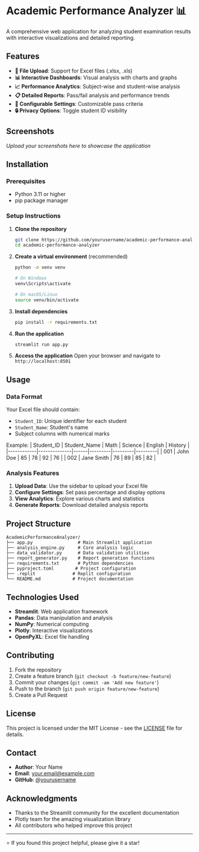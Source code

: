 # Academic Performance Analyzer 📊

A comprehensive web application for analyzing student examination results with interactive visualizations and detailed reporting.

## Features

- **📁 File Upload**: Support for Excel files (.xlsx, .xls)
- **📊 Interactive Dashboards**: Visual analysis with charts and graphs
- **📈 Performance Analytics**: Subject-wise and student-wise analysis
- **📋 Detailed Reports**: Pass/fail analysis and performance trends
- **🔧 Configurable Settings**: Customizable pass criteria
- **🔒 Privacy Options**: Toggle student ID visibility

## Screenshots

_Upload your screenshots here to showcase the application_

## Installation

### Prerequisites

- Python 3.11 or higher
- pip package manager

### Setup Instructions

1. **Clone the repository**

   ```bash
   git clone https://github.com/yourusername/academic-performance-analyzer.git
   cd academic-performance-analyzer
   ```

2. **Create a virtual environment** (recommended)

   ```bash
   python -m venv venv

   # On Windows
   venv\Scripts\activate

   # On macOS/Linux
   source venv/bin/activate
   ```

3. **Install dependencies**

   ```bash
   pip install -r requirements.txt
   ```

4. **Run the application**

   ```bash
   streamlit run app.py
   ```

5. **Access the application**
   Open your browser and navigate to `http://localhost:8501`

## Usage

### Data Format

Your Excel file should contain:

- `Student_ID`: Unique identifier for each student
- `Student_Name`: Student's name
- Subject columns with numerical marks

Example:
| Student_ID | Student_Name | Math | Science | English | History |
|------------|--------------|------|---------|---------|---------|
| 001 | John Doe | 85 | 78 | 92 | 76 |
| 002 | Jane Smith | 76 | 89 | 85 | 82 |

### Analysis Features

1. **Upload Data**: Use the sidebar to upload your Excel file
2. **Configure Settings**: Set pass percentage and display options
3. **View Analytics**: Explore various charts and statistics
4. **Generate Reports**: Download detailed analysis reports

## Project Structure

```
AcademicPerformanceAnalyzer/
├── app.py                 # Main Streamlit application
├── analysis_engine.py     # Core analysis logic
├── data_validator.py      # Data validation utilities
├── report_generator.py    # Report generation functions
├── requirements.txt       # Python dependencies
├── pyproject.toml        # Project configuration
├── .replit              # Replit configuration
└── README.md            # Project documentation
```

## Technologies Used

- **Streamlit**: Web application framework
- **Pandas**: Data manipulation and analysis
- **NumPy**: Numerical computing
- **Plotly**: Interactive visualizations
- **OpenPyXL**: Excel file handling

## Contributing

1. Fork the repository
2. Create a feature branch (`git checkout -b feature/new-feature`)
3. Commit your changes (`git commit -am 'Add new feature'`)
4. Push to the branch (`git push origin feature/new-feature`)
5. Create a Pull Request

## License

This project is licensed under the MIT License - see the [LICENSE](LICENSE) file for details.

## Contact

- **Author**: Your Name
- **Email**: your.email@example.com
- **GitHub**: [@yourusername](https://github.com/yourusername)

## Acknowledgments

- Thanks to the Streamlit community for the excellent documentation
- Plotly team for the amazing visualization library
- All contributors who helped improve this project

---

⭐ If you found this project helpful, please give it a star!
